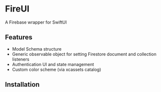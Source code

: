# FireUI

A Firebase wrapper for SwiftUI

## Features

 * Model Schema structure
 * Generic observable object for setting Firestore document and collection listeners 
 * Authentication UI and state management
 * Custom color scheme (via xcassets catalog)
 
## Installation
